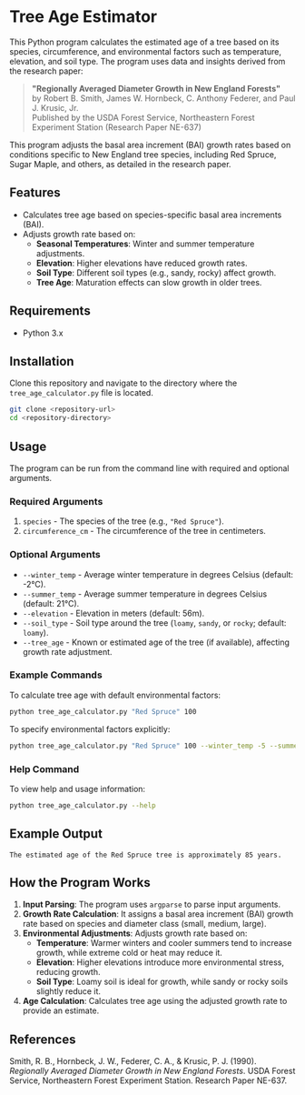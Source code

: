 # Tree Age Estimator

This Python program calculates the estimated age of a tree based on its species, circumference, and environmental factors such as temperature, elevation, and soil type. The program uses data and insights derived from the research paper:

> **"Regionally Averaged Diameter Growth in New England Forests"**  
> by Robert B. Smith, James W. Hornbeck, C. Anthony Federer, and Paul J. Krusic, Jr.  
> Published by the USDA Forest Service, Northeastern Forest Experiment Station (Research Paper NE-637)

This program adjusts the basal area increment (BAI) growth rates based on conditions specific to New England tree species, including Red Spruce, Sugar Maple, and others, as detailed in the research paper.

## Features
- Calculates tree age based on species-specific basal area increments (BAI).
- Adjusts growth rate based on:
  - **Seasonal Temperatures**: Winter and summer temperature adjustments.
  - **Elevation**: Higher elevations have reduced growth rates.
  - **Soil Type**: Different soil types (e.g., sandy, rocky) affect growth.
  - **Tree Age**: Maturation effects can slow growth in older trees.

## Requirements
- Python 3.x

## Installation
Clone this repository and navigate to the directory where the `tree_age_calculator.py` file is located.

```bash
git clone <repository-url>
cd <repository-directory>
```

## Usage
The program can be run from the command line with required and optional arguments.

### Required Arguments
1. `species` - The species of the tree (e.g., `"Red Spruce"`).
2. `circumference_cm` - The circumference of the tree in centimeters.

### Optional Arguments
- `--winter_temp` - Average winter temperature in degrees Celsius (default: -2°C).
- `--summer_temp` - Average summer temperature in degrees Celsius (default: 21°C).
- `--elevation` - Elevation in meters (default: 56m).
- `--soil_type` - Soil type around the tree (`loamy`, `sandy`, or `rocky`; default: `loamy`).
- `--tree_age` - Known or estimated age of the tree (if available), affecting growth rate adjustment.

### Example Commands
To calculate tree age with default environmental factors:
```bash
python tree_age_calculator.py "Red Spruce" 100
```

To specify environmental factors explicitly:
```bash
python tree_age_calculator.py "Red Spruce" 100 --winter_temp -5 --summer_temp 18 --elevation 700 --soil_type sandy --tree_age 60
```

### Help Command
To view help and usage information:
```bash
python tree_age_calculator.py --help
```

## Example Output
```text
The estimated age of the Red Spruce tree is approximately 85 years.
```

## How the Program Works
1. **Input Parsing**: The program uses `argparse` to parse input arguments.
2. **Growth Rate Calculation**: It assigns a basal area increment (BAI) growth rate based on species and diameter class (small, medium, large).
3. **Environmental Adjustments**: Adjusts growth rate based on:
   - **Temperature**: Warmer winters and cooler summers tend to increase growth, while extreme cold or heat may reduce it.
   - **Elevation**: Higher elevations introduce more environmental stress, reducing growth.
   - **Soil Type**: Loamy soil is ideal for growth, while sandy or rocky soils slightly reduce it.
4. **Age Calculation**: Calculates tree age using the adjusted growth rate to provide an estimate.

## References
Smith, R. B., Hornbeck, J. W., Federer, C. A., & Krusic, P. J. (1990). *Regionally Averaged Diameter Growth in New England Forests*. USDA Forest Service, Northeastern Forest Experiment Station. Research Paper NE-637.
